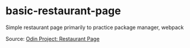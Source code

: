 # basic-restaurant-page

Simple restaurant page primarily to practice package manager, webpack

Source: [Odin Project: Restaurant Page](https://www.theodinproject.com/lessons/node-path-javascript-restaurant-page)